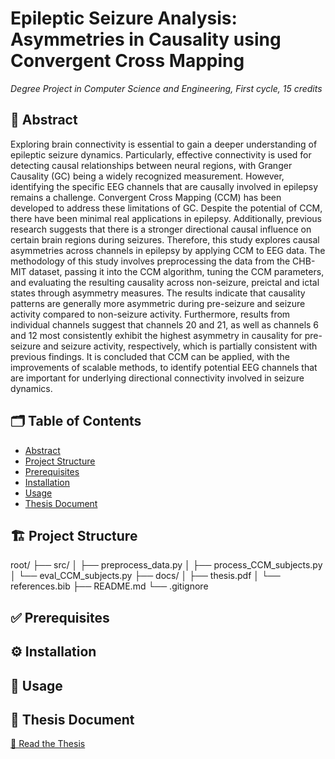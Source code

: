 # Epileptic Seizure Analysis: Asymmetries in Causality using Convergent Cross Mapping
_Degree Project in Computer Science and Engineering, First cycle, 15 credits_

## 📄 Abstract
Exploring brain connectivity is essential to gain a deeper understanding of epileptic seizure dynamics. Particularly, effective connectivity is used for detecting causal relationships between neural regions, with Granger Causality (GC) being a widely recognized measurement. However, identifying the specific EEG channels that are causally involved in epilepsy remains a challenge. Convergent Cross Mapping (CCM) has been developed to address these limitations of GC. Despite the potential of CCM, there have been minimal real applications in epilepsy. Additionally, previous research suggests that there is a stronger directional causal influence on certain brain regions during seizures. Therefore, this study explores causal asymmetries across channels in epilepsy by applying CCM to EEG data. The methodology of this study involves  preprocessing the data from the CHB-MIT dataset, passing it into the CCM algorithm, tuning the CCM parameters, and evaluating the resulting causality across non-seizure, preictal and ictal states through asymmetry measures. The results indicate that causality patterns are generally more asymmetric during pre-seizure and seizure activity compared to non-seizure activity. Furthermore, results from individual channels suggest that channels 20 and 21, as well as channels 6 and 12 most consistently exhibit the highest asymmetry in causality for pre-seizure and seizure activity, respectively, which is partially consistent with previous findings. It is concluded that CCM can be applied, with the improvements of scalable methods, to identify potential EEG channels that are important for underlying directional connectivity involved in seizure dynamics.

## 🗂️ Table of Contents

- [Abstract](#-abstract)
- [Project Structure](#-project-structure)
- [Prerequisites](#-prerequisites)
- [Installation](#-installation)
- [Usage](#-usage)
- [Thesis Document](#-thesis-document)

## 🏗️ Project Structure
root/
├── src/
│   ├── preprocess_data.py
│   ├── process_CCM_subjects.py
│   └── eval_CCM_subjects.py
├── docs/
│   ├── thesis.pdf
│   └── references.bib
├── README.md
└── .gitignore

## ✅ Prerequisites

<!-- List of tools, libraries, versions -->

## ⚙️ Installation

<!-- Steps to clone, set up environment, install dependencies -->

## 🚀 Usage

<!-- Commands or steps to run the project/demo -->

## 📘 Thesis Document
[📄 Read the Thesis](docs/thesis.pdf)

